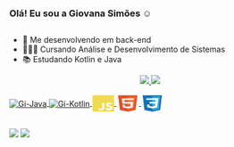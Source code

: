 ### Olá! Eu sou a Giovana Simões ☺

 ##
- 🌱 Me desenvolvendo em back-end
- 👩🏻‍💻 Cursando Análise e Desenvolvimento de Sistemas
- 📚 Estudando Kotlin e Java

<div align="center">
  <a href="https://github.com/GiovanaSimoes">
  <img height="160em" src="https://github-readme-stats.vercel.app/api?username=GiovanaSimoes&show_icons=true&theme=dark&include_all_commits=true&count_private=true"/>
  <img height="150em" src="https://github-readme-stats.vercel.app/api/top-langs/?username=GiovanaSimoes&layout=compact&langs_count=7&theme=dark"/>
</div>
 
  <div style="display: inline_block"><br>
    <img align="center" alt="Gi-Java" height="30" width="40"  src="https://cdn.jsdelivr.net/gh/devicons/devicon/icons/java/java-original.svg" />
    <img align="center" alt="Gi-Kotlin" height="30" width="40"  src="https://cdn.jsdelivr.net/gh/devicons/devicon/icons/kotlin/kotlin-original.svg" />
  <img align="center" alt="Gi-Js" height="30" width="40" src="https://raw.githubusercontent.com/devicons/devicon/master/icons/javascript/javascript-plain.svg">
  <img align="center" alt="Gi-HTML" height="30" width="40" src="https://raw.githubusercontent.com/devicons/devicon/master/icons/html5/html5-original.svg">
  <img align="center" alt="Gi-CSS" height="30" width="40" src="https://raw.githubusercontent.com/devicons/devicon/master/icons/css3/css3-original.svg">
</div>
  
  ##
  
<div>
  <a href = "mailto:giovana.si.santos@gmail.com"><img src="https://img.shields.io/badge/Gmail-D14836?style=for-the-badge&logo=gmail&logoColor=white"></a>
  <a href="https://www.linkedin.com/in/giovanasimoessantos/" target="_blank"><img src="https://img.shields.io/badge/-LinkedIn-%230077B5?style=for-the-badge&logo=linkedin&logoColor=white" target="_blank"></a> 
 
</div
